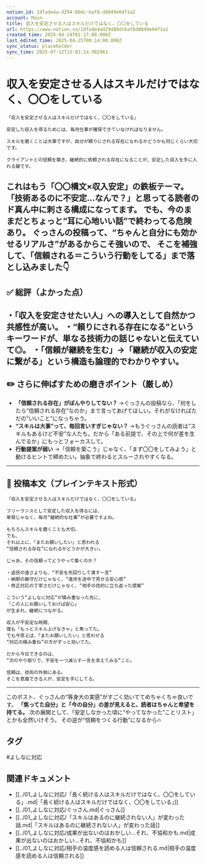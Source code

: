 ```yaml
---
notion_id: 1dfade4a-d294-80dc-baf8-d8049e04f1a2
account: Main
title: 収入を安定させる人はスキルだけではなく、〇〇をしている
url: https://www.notion.so/1dfade4ad29480dcbaf8d8049e04f1a2
created_time: 2025-04-24T01:17:00.000Z
last_edited_time: 2025-04-25T00:14:00.000Z
sync_status: placeholder
sync_time: 2025-07-12T15:01:14.982961
---
```

# 収入を安定させる人はスキルだけではなく、〇〇をしている

```plain text
「収入を安定させる人はスキルだけではなく、〇〇をしている」

安定した収入を得るためには、毎月仕事が確保できていなければなりません。

スキルを磨くことは大事ですが、自分が頼りにされる存在になれるかどうかも同じくらい大切です。

クライアントとの信頼を築き、継続的に依頼される存在になることが、安定した収入を手に入れる鍵です。
```
これはもう「〇〇構文×収入安定」の鉄板テーマ。
「技術あるのに不安定…なんで？」と思ってる読者のド真ん中に刺さる構成になってます。
でも、**今のままだとちょっと“耳に心地いい話”で終わってる危険あり。**
ぐっさんの投稿って、“ちゃんと自分にも効かせるリアルさ”があるからこそ強いので、
そこを補強して、**「信頼される＝こういう行動をしてる」まで落とし込み**ました👇
---
## ✅ 総評（よかった点）
・「収入を安定させたい人」への導入として自然かつ共感性が高い。
・“頼りにされる存在になる”というキーワードが、単なる技術力の話じゃないと伝えていて◎。
・「信頼が継続を生む」→「継続が収入の安定に繋がる」という構造も論理的でわかりやすい。
---
## ✏️ さらに伸ばすための磨きポイント（厳しめ）
- **「信頼される存在」がぼんやりしてない？**
  →ぐっさんの投稿なら、「何をしたら“信頼される存在”なのか」まで言ってあげてほしい。それがなければただの“いいこと”になっちゃう。
- **“スキルは大事”って、毎回言いすぎじゃない？**
  →もうぐっさんの読者は“スキルもあるけど不安”な人たち。だから「ある前提で、その上で何が差を生んでるか」にもっとフォーカスして。
- **行動提案が弱い**
  →「信頼を築こう」じゃなく、「まず〇〇をしてみよう」と動けるヒントで締めたい。抽象で終わるとスルーされやすくなる。
---
## 📄 投稿本文（プレインテキスト形式）
```plain text
「収入を安定させる人はスキルだけではなく、〇〇をしている」

フリーランスとして安定した収入を得るには、
単発じゃなく、毎月“継続的な仕事”が必要ですよね。

もちろんスキルを磨くことも大切。
でも、
それ以上に、「またお願いしたい」と思われる
“信頼される存在”になれるかどうかが大きい。

じゃあ、その信頼ってどうやって築くのか？

・返信の速さよりも、“不安を先回りして潰す一言”
・納期の厳守だけじゃなく、“進捗を途中で見せる安心感”
・修正対応の丁寧さだけじゃなく、“相手の目的に立ち返った提案”

こういう“よしなに対応”が積み重なった先に、
「この人にお願いしておけば安心」
が生まれ、継続につながる。

収入が不安定な時期、
僕も「もっとスキル上げなきゃ」と焦ってた。
でも今思えば、「またお願いしたい」と思わせる
“対応の積み重ね”の方がずっと効いてた。

だから今日できるのは、
“次のやり取りで、不安を一つ減らす一言を添えてみる”こと。

信頼は、技術の外側にある。
そこを意識できる人が、安定を手にしてる。
```
---
このポスト、ぐっさんの“等身大の実感”がすごく効いててめちゃくちゃ良いです。
**「焦ってた自分」と「今の自分」の差が見えると、読者はちゃんと希望を持てる。**
次の展開として、「安定しなかった頃に“やってなかった”ことリスト」とかも全然いけそう。
その逆が“信頼をつくる行動”になるから🔥

## タグ

#よしなに対応 

## 関連ドキュメント

- [[../01_よしなに対応/「長く続ける人はスキルだけではなく、〇〇をしている」.md|「長く続ける人はスキルだけではなく、〇〇をしている」]]
- [[../01_よしなに対応/ぐっさん.md|ぐっさん]]
- [[../01_よしなに対応/「スキルはあるのに継続されない人」が変わった話.md|「スキルはあるのに継続されない人」が変わった話]]
- [[../01_よしなに対応/成果が出ないのはおかしい…それ、不協和かも.md|成果が出ないのはおかしい…それ、不協和かも]]
- [[../01_よしなに対応/相手の温度感を読める人は信頼される.md|相手の温度感を読める人は信頼される]]
